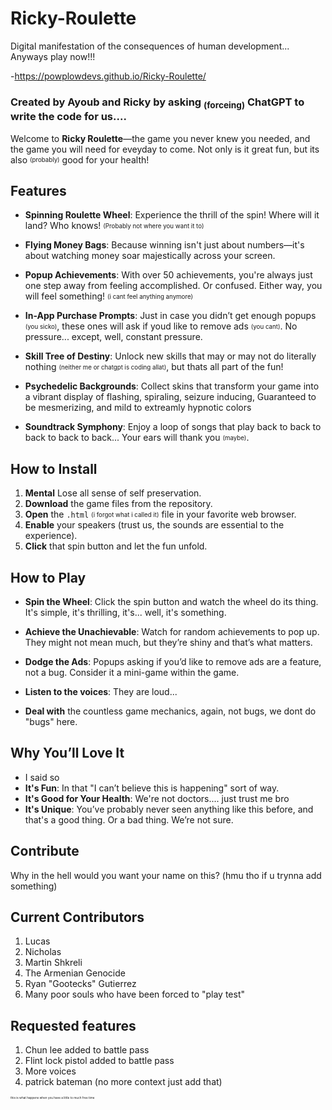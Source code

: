 # Ricky-Roulette
Digital manifestation of the consequences of human development... Anyways play now!!! 

-https://powplowdevs.github.io/Ricky-Roulette/

### Created by Ayoub and Ricky by asking <sub>(forceing)</sub> ChatGPT to write the code for us....

Welcome to **Ricky Roulette**—the game you never knew you needed, and the game you will need for eveyday to come. Not only is it great fun, but its also <sub><sup>(probably)</sub></sup> good for your health!

## Features

- **Spinning Roulette Wheel**: Experience the thrill of the spin! Where will it land? Who knows! <sub><sup>(Probably not where you want it to)<sub><sup>

- **Flying Money Bags**: Because winning isn't just about numbers—it's about watching money soar majestically across your screen.

- **Popup Achievements**: With over 50 achievements, you're always just one step away from feeling accomplished. Or confused. Either way, you will feel something! <sub><sup>(i cant feel anything anymore)</sub></sup>

- **In-App Purchase Prompts**: Just in case you didn’t get enough popups <sub><sup>(you sicko)</sub></sup>, these ones will ask if youd like to remove ads <sub><sup>(you cant)</sub></sup>. No pressure... except, well, constant pressure.

- **Skill Tree of Destiny**: Unlock new skills that may or may not do literally nothing <sub><sup>(neither me or chatgpt is coding allat)</sub></sup>, but thats all part of the fun!

- **Psychedelic Backgrounds**: Collect skins that transform your game into a vibrant display of flashing, spiraling, seizure inducing, Guaranteed to be mesmerizing, and mild to extreamly hypnotic colors

- **Soundtrack Symphony**: Enjoy a loop of songs that play back to back to back to back to back... Your ears will thank you <sub><sup>(maybe)</sub></sup>.

## How to Install

1. **Mental** Lose all sense of self preservation.
2. **Download** the game files from the repository.
2. **Open** the `.html` <sub><sup>(i forgot what i called it)</sub></sup> file in your favorite web browser.
3. **Enable** your speakers (trust us, the sounds are essential to the experience).
4. **Click** that spin button and let the fun unfold.

## How to Play

- **Spin the Wheel**: Click the spin button and watch the wheel do its thing. It's simple, it's thrilling, it's... well, it's something.
  
- **Achieve the Unachievable**: Watch for random achievements to pop up. They might not mean much, but they’re shiny and that’s what matters.

- **Dodge the Ads**: Popups asking if you’d like to remove ads are a feature, not a bug. Consider it a mini-game within the game.

- **Listen to the voices**: They are loud... 

- **Deal with** the countless game mechanics, again, not bugs, we dont do "bugs" here.

## Why You’ll Love It

- I said so
- **It's Fun**: In that "I can’t believe this is happening" sort of way.
- **It's Good for Your Health**: We're not doctors.... just trust me bro
- **It's Unique**: You’ve probably never seen anything like this before, and that's a good thing. Or a bad thing. We’re not sure.

## Contribute
Why in the hell would you want your name on this? (hmu tho if u trynna add something)

## Current Contributors
1. Lucas
2. Nicholas
3. Martin Shkreli
4. The Armenian Genocide
5. Ryan "Gootecks" Gutierrez
6. Many poor souls who have been forced to "play test"

## Requested features
1. Chun lee added to battle pass
2. Flint lock pistol added to battle pass
3. More voices 
4. patrick bateman (no more context just add that)











<sub><sub><sub><sub><sub><sub>this is what happens when you have a little to much free time</sub></sup></sub></sup></sup></sup>
